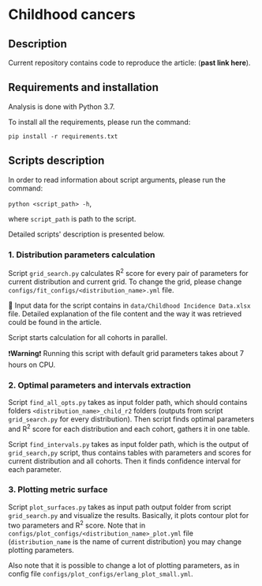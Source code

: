# Childhood cancers

## Description
Current repository contains code to reproduce the article: (**past link here**).

## Requirements and installation
Analysis is done with Python 3.7.

To install all the requirements, please run the command:

`pip install -r requirements.txt`

## Scripts description
In order to read information about script arguments,
please run the command:

`python <script_path> -h`, 

where `script_path` is path to the script.

Detailed scripts' description is presented below.

### 1. Distribution parameters calculation

Script `grid_search.py` calculates R<sup>2</sup> score for every pair of parameters
for current distribution and current grid.
To change the grid, please change `configs/fit_configs/<distribution_name>.yml` file.

:floppy_disk: Input data for the script contains in `data/Childhood Incidence Data.xlsx`
file. Detailed explanation of the file content and the way it was retrieved could be found in the article.

Script starts calculation for all cohorts in parallel.

:heavy_exclamation_mark:**Warning**:heavy_exclamation_mark:
Running this script with default grid parameters takes about 7 hours on CPU.

### 2. Optimal parameters and intervals extraction

Script `find_all_opts.py` takes as input folder path,
which should contains folders `<distribution_name>_child_r2` folders 
(outputs from script `grid_search.py` for every distribution).
Then script finds optimal parameters and R<sup>2</sup> score for each
distribution and each cohort, gathers it in one table.

Script `find_intervals.py` takes as input folder path, 
which is the output of `grid_search,py` script, thus contains tables with 
parameters and scores for current distribution and all cohorts.
Then it finds confidence interval for each parameter.

### 3. Plotting metric surface

Script `plot_surfaces.py` takes as input path output folder from script `grid_search.py` 
and visualize the results. Basically, it plots contour plot for two parameters and 
R<sup>2</sup> score. Note that in `configs/plot_configs/<distribution_name>_plot.yml`
file (`distribution_name` is the name of current distribution) you may change plotting parameters.

Also note that it is possible to change a lot of plotting parameters, as in config file
`configs/plot_configs/erlang_plot_small.yml`.

